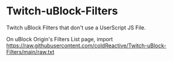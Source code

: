 # Twitch-uBlock-Filters
Twitch uBlock Filters that don't use a UserScript JS File.

On uBlock Origin's Filters List page, import https://raw.githubusercontent.com/coldReactive/Twitch-uBlock-Filters/main/raw.txt 
